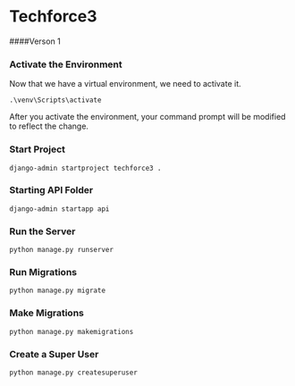 # Techforce3
####Verson 1
### Activate the Environment
Now that we have a virtual environment, we need to activate it.

    .\venv\Scripts\activate

After you activate the environment, your command prompt will be modified to reflect the change.

### Start Project 

    django-admin startproject techforce3 .

### Starting API Folder

    django-admin startapp api

### Run the Server

    python manage.py runserver

### Run Migrations 

    python manage.py migrate

### Make Migrations

    python manage.py makemigrations
    
### Create a Super User

    python manage.py createsuperuser
    


